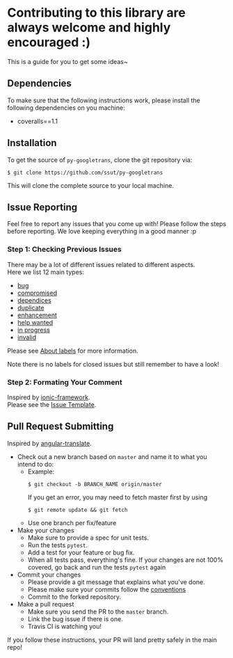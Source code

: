 # Contributing to this library are always welcome and highly encouraged :)

This is a guide for you to get some ideas~

## Dependencies

To make sure that the following instructions work, please install the following dependencies
on you machine:

- coveralls==1.1

## Installation

To get the source of `py-googletrans`, clone the git repository via:

````
$ git clone https://github.com/ssut/py-googletrans
````
This will clone the complete source to your local machine.

## Issue Reporting

Feel free to report any issues that you come up with!
Please follow the steps before reporting. We love keeping everything in a good manner :p

### Step 1: Checking Previous Issues

There may be a lot of different issues related to different aspects.  
Here we list 12 main types:  

* [bug](https://github.com/ssut/py-googletrans/labels/bug)
* [compromised](https://github.com/ssut/py-googletrans/labels/compromised)
* [dependices](https://github.com/ssut/py-googletrans/labels/dependices)
* [duplicate](https://github.com/ssut/py-googletrans/labels/duplicate)
* [enhancement](https://github.com/ssut/py-googletrans/labels/enhancement)
* [help wanted](https://github.com/ssut/py-googletrans/labels/help%20wanted)
* [in progress](https://github.com/ssut/py-googletrans/labels/help%20wanted)
* [invalid](https://github.com/ssut/py-googletrans/labels/invalid)  

Please see [About labels](https://docs.github.com/en/github/managing-your-work-on-github/about-labels) for more information.  

Note there is no labels for closed issues but still remember to have a look!  

### Step 2: Formating Your Comment

Inspired by [ionic-framework](https://github.com/ionic-team/ionic-framework/blob/master/.github/ISSUE_TEMPLATE.md).  
Please see the [Issue Template](ISSUE_TEMPLATE.md).

## Pull Request Submitting

Inspired by [angular-translate](https://github.com/angular-translate/angular-translate/blob/master/CONTRIBUTING.md).  
- Check out a new branch based on <code>master</code> and name it to what you intend to do:
  - Example:
    ````
    $ git checkout -b BRANCH_NAME origin/master
    ````
    If you get an error, you may need to fetch master first by using
    ````
    $ git remote update && git fetch
    ````
  - Use one branch per fix/feature
- Make your changes
  - Make sure to provide a spec for unit tests.
  - Run the tests ``pytest``.
  - Add a test for your feature or bug fix.
  - When all tests pass, everything's fine. If your changes are not 100% covered, go back and 
    run the tests ``pytest`` again
- Commit your changes
  - Please provide a git message that explains what you've done.
  - Please make sure your commits follow the [conventions](https://www.conventionalcommits.org/en/v1.0.0/)
  - Commit to the forked repository.
- Make a pull request
  - Make sure you send the PR to the <code>master</code> branch.
  - Link the bug issue if there is one.
  - Travis CI is watching you!

If you follow these instructions, your PR will land pretty safely in the main repo!  
  